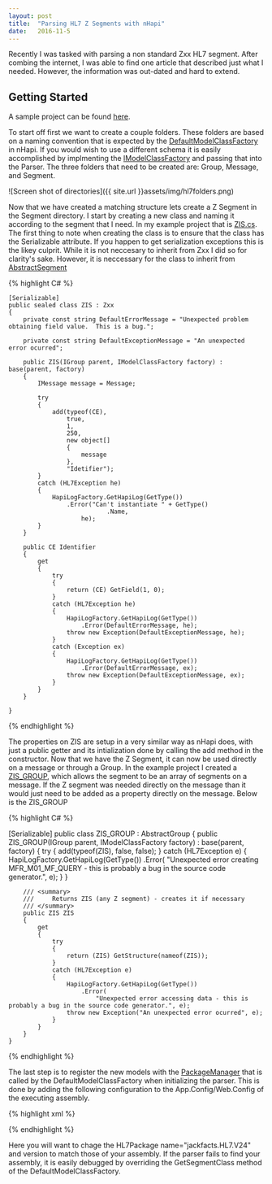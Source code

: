 ```yaml
---
layout: post
title:  "Parsing HL7 Z Segments with nHapi"
date:   2016-11-5
---
```


<p class="intro"><span class="dropcap">R</span>ecently I was tasked with parsing a non standard Zxx HL7 segment. After combing the internet, I was able to find one article that described just what I needed. However, the information was out-dated and hard to extend.</p>

<h2> Getting Started </h2>

<p>A sample project can be found <a href="https://github.com/jackfacts/HL7SampleZSegment">here</a>. </p>


<p>To start off first we want to create a couple folders. These folders are based on a naming convention that is expected by the <a href="https://github.com/duaneedwards/nHapi/blob/master/NHapi20/NHapi.Base/Parser/DefaultModelClassFactory.cs">DefaultModelClassFactory</a> in nHapi. If you would wish to use a different schema it is easily accomplished by implmenting the <a href="https://github.com/duaneedwards/nHapi/blob/master/NHapi20/NHapi.Base/Parser/IModelClassFactory.cs">IModelClassFactory</a> and passing that into the Parser. The three folders that need to be created are: Group, Message, and Segment.</p>

![Screen shot of directories]({{ site.url }}assets/img/hl7folders.png)

<p>Now that we have created a matching structure lets create a Z Segment in the Segment directory. I start by creating a new class and naming it according to the segment that I need. In my example project that is <a href="https://github.com/jackfacts/HL7SampleZSegment/blob/master/jackfacts.HL7.V24/Segment/ZIS.cs">ZIS.cs</a>. The first thing to note when creating the class is to ensure that the class has the Serializable attribute. If you happen to get serialization exceptions this is the likey culprit. While it is not neccesary to inherit from Zxx I did so for clarity's sake. However, it is neccessary for the class to inherit from <a href="https://github.com/duaneedwards/nHapi/blob/master/NHapi20/NHapi.Base/Model/AbstractSegment.cs">AbstractSegment</a> </p>

{% highlight C# %}

    [Serializable]
    public sealed class ZIS : Zxx
    {
        private const string DefaultErrorMessage = "Unexpected problem obtaining field value.  This is a bug.";

        private const string DefaultExceptionMessage = "An unexpected error ocurred";

        public ZIS(IGroup parent, IModelClassFactory factory) : base(parent, factory)
        {
            IMessage message = Message;

            try
            {
                add(typeof(CE),
                    true,
                    1,
                    250,
                    new object[]
                    {
                        message
                    },
                    "Idetifier");
            }
            catch (HL7Exception he)
            {
                HapiLogFactory.GetHapiLog(GetType())
                    .Error("Can't instantiate " + GetType()
                               .Name,
                        he);
            }
        }

        public CE Identifier
        {
            get
            {
                try
                {
                    return (CE) GetField(1, 0);
                }
                catch (HL7Exception he)
                {
                    HapiLogFactory.GetHapiLog(GetType())
                        .Error(DefaultErrorMessage, he);
                    throw new Exception(DefaultExceptionMessage, he);
                }
                catch (Exception ex)
                {
                    HapiLogFactory.GetHapiLog(GetType())
                        .Error(DefaultErrorMessage, ex);
                    throw new Exception(DefaultExceptionMessage, ex);
                }
            }
        }

    }

{% endhighlight %}

<p>The properties on ZIS are setup in a very similar way as nHapi does, with just a public getter and its intialization done by calling the add method in the constructor. Now that we have the Z Segment, it can now be used directly on a message or through a Group. In the example project I created a <a href="https://github.com/jackfacts/HL7SampleZSegment/tree/master/jackfacts.HL7.V24/Group">ZIS_GROUP</a>, which allows the segment to be an array of segments on a message. If the Z segment was needed directly on the message than it would just need to be added as a property directly on the message. Below is the ZIS_GROUP</p>

{% highlight C# %}

 [Serializable]
    public class ZIS_GROUP : AbstractGroup
    {
        public ZIS_GROUP(IGroup parent, IModelClassFactory factory) : base(parent, factory)
        {
            try
            {
                add(typeof(ZIS), false, false);
            }
            catch (HL7Exception e)
            {
                HapiLogFactory.GetHapiLog(GetType())
                    .Error(
                        "Unexpected error creating MFR_M01_MF_QUERY - this is probably a bug in the source code generator.",
                        e);
            }
        }

        /// <summary>
        ///     Returns ZIS (any Z segment) - creates it if necessary
        /// </summary>
        public ZIS ZIS
        {
            get
            {
                try
                {
                    return (ZIS) GetStructure(nameof(ZIS));
                }
                catch (HL7Exception e)
                {
                    HapiLogFactory.GetHapiLog(GetType())
                        .Error(
                            "Unexpected error accessing data - this is probably a bug in the source code generator.", e);
                    throw new Exception("An unexpected error ocurred", e);
                }
            }
        }
    }

{% endhighlight %}


<p>The last step is to register the new models with the <a href="https://github.com/duaneedwards/nHapi/blob/master/NHapi20/NHapi.Base/PackageManager.cs">PackageManager</a> that is called by the DefaultModelClassFactory when initializing the parser. This is done by adding the following configuration to the App.Config/Web.Config of the executing assembly.</p>


{% highlight xml %}

<?xml version="1.0" encoding="utf-8" ?>
<configuration>
  <configSections>
    <section name="Hl7PackageCollection" type="NHapi.Base.Model.Configuration.HL7PackageConfigurationSection, NHapi.Base" />
  </configSections>
  <Hl7PackageCollection>
    <HL7Package name="jackfacts.HL7.V24" version="2.4" />
  </Hl7PackageCollection>
</configuration>

{% endhighlight %}


<p>Here you will want to chage the HL7Package name="jackfacts.HL7.V24" and version to match those of your assembly. If the parser fails to find your assembly, it is easily debugged by overriding the GetSegmentClass method of the DefaultModelClassFactory.</p>